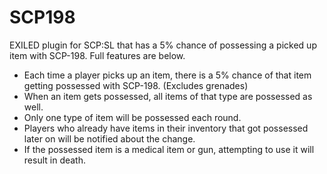 # SCP198
EXILED plugin for SCP:SL that has a 5% chance of possessing a picked up item with SCP-198. Full features are below.
<ul>
	<li>Each time a player picks up an item, there is a 5% chance of that item getting possessed with SCP-198. (Excludes grenades)</li>
	<li>When an item gets possessed, all items of that type are possessed as well.</li>
	<li>Only one type of item will be possessed each round.</li>
	<li>Players who already have items in their inventory that got possessed later on will be notified about the change.</li>
	<li>If the possessed item is a medical item or gun, attempting to use it will result in death.</li>
</ul>

